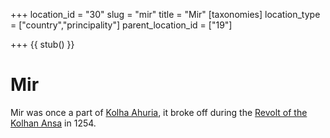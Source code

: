 +++
location_id = "30"
slug = "mir"
title = "Mir"
[taxonomies]
location_type = ["country","principality"]
parent_location_id = ["19"]

+++
{{ stub() }}

# Mir


Mir was once a part of [Kolha Ahuria](@/locations/kolha.md), it broke off during the [Revolt of the Kolhan Ansa](@/misc/revolt-of-the-kolhan-ansa.md) in 1254.
